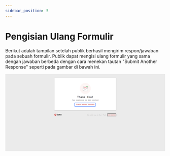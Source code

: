 ```yaml
---
sidebar_position: 5
---
```


# Pengisian Ulang Formulir

Berikut adalah tampilan setelah publik berhasil mengirim respon/jawaban pada sebuah formulir. Publik dapat mengisi ulang formulir yang sama dengan jawaban berbeda dengan cara menekan tautan "Submit Another Response" seperti pada gambar di bawah ini.

![](/img/screenshots/website-application-usage/fill-form/refilling-form/refilling-form-1.png)